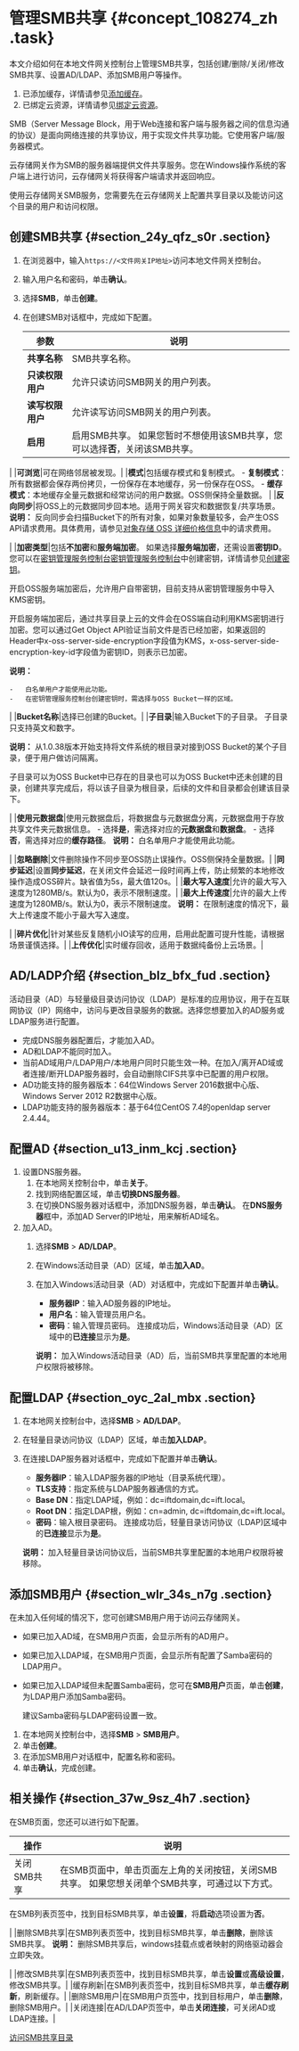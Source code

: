 # 管理SMB共享 {#concept_108274_zh .task}

本文介绍如何在本地文件网关控制台上管理SMB共享，包括创建/删除/关闭/修改SMB共享、设置AD/LDAP、添加SMB用户等操作。

1.  已添加缓存，详情请参见[添加缓存](cn.zh-CN/本地控制台用户指南/文件网关/管理缓存.md#section_1fm_vtm_6a7)。
2.  已绑定云资源，详情请参见[绑定云资源](cn.zh-CN/本地控制台用户指南/文件网关/管理云资源.md#section_4tc_gc9_08v)。

SMB（Server Message Block，用于Web连接和客户端与服务器之间的信息沟通的协议）是面向网络连接的共享协议，用于实现文件共享功能。它使用客户端/服务器模式。

云存储网关作为SMB的服务器端提供文件共享服务。您在Windows操作系统的客户端上进行访问，云存储网关将获得客户端请求并返回响应。

使用云存储网关SMB服务，您需要先在云存储网关上配置共享目录以及能访问这个目录的用户和访问权限。

## 创建SMB共享 {#section_24y_qfz_s0r .section}

1.  在浏览器中，输入`https://<文件网关IP地址>`访问本地文件网关控制台。
2.  输入用户名和密码，单击**确认**。
3.  选择**SMB**，单击**创建**。
4.  在创建SMB对话框中，完成如下配置。 

    |参数|说明|
    |--|--|
    |**共享名称**|SMB共享名称。|
    |**只读权限用户**|允许只读访问SMB网关的用户列表。|
    |**读写权限用户**|允许读写访问SMB网关的用户列表。|
    |**启用**|启用SMB共享。 如果您暂时不想使用该SMB共享，您可以选择**否**，关闭该SMB共享。

 |
    |**可浏览**|可在网络邻居被发现。|
    |**模式**|包括缓存模式和复制模式。     -   **复制模式**：所有数据都会保存两份拷贝，一份保存在本地缓存，另一份保存在OSS。
    -   **缓存模式**：本地缓存全量元数据和经常访问的用户数据。OSS侧保持全量数据。
 |
    |**反向同步**|将OSS上的元数据同步回本地。适用于网关容灾和数据恢复/共享场景。 **说明：** 反向同步会扫描Bucket下的所有对象，如果对象数量较多，会产生OSS API请求费用。具体费用，请参见[对象存储 OSS 详细价格信息](https://www.aliyun.com/price/product?spm=a2c4g.11186623.2.26.18277b55Ki5BVd#/oss/detail)中的请求费用。

 |
    |**加密类型**|包括**不加密**和**服务端加密**。 如果选择**服务端加密**，还需设置**密钥ID**。您可以在[密钥管理服务控制台](https://kms.console.aliyun.com/)[密钥管理服务控制台](partners-intl.console.aliyun.com/#/kms)中创建密钥，详情请参见[创建密钥](../../../../cn.zh-CN/快速入门/管理密钥.md#section_yhn_otu_mvs)。

 开启OSS服务端加密后，允许用户自带密钥，目前支持从密钥管理服务中导入KMS密钥。

 开启服务端加密后，通过共享目录上云的文件会在OSS端自动利用KMS密钥进行加密。您可以通过Get Object API验证当前文件是否已经加密，如果返回的Header中x-oss-server-side-encryption字段值为KMS，x-oss-server-side-encryption-key-id字段值为密钥ID，则表示已加密。

 **说明：** 

    -   白名单用户才能使用此功能。
    -   在密钥管理服务控制台创建密钥时，需选择与OSS Bucket一样的区域。
 |
    |**Bucket名称**|选择已创建的Bucket。|
    |**子目录**|输入Bucket下的子目录。 子目录只支持英文和数字。

 **说明：** 从1.0.38版本开始支持将文件系统的根目录对接到OSS Bucket的某个子目录，便于用户做访问隔离。

子目录可以为OSS Bucket中已存在的目录也可以为OSS Bucket中还未创建的目录，创建共享完成后，将以该子目录为根目录，后续的文件和目录都会创建该目录下。

 |
    |**使用元数据盘**|使用元数据盘后，将数据盘与元数据盘分离，元数据盘用于存放共享文件夹元数据信息。     -   选择**是**，需选择对应的**元数据盘**和**数据盘**。
    -   选择**否**，需选择对应的**缓存路径**。
 **说明：** 白名单用户才能使用此功能。

 |
    |**忽略删除**|文件删除操作不同步至OSS防止误操作。OSS侧保持全量数据。|
    |**同步延迟**|设置**同步延迟**，在关闭文件会延迟一段时间再上传，防止频繁的本地修改操作造成OSS碎片。缺省值为5s，最大值120s。|
    |**最大写入速度**|允许的最大写入速度为1280MB/s。默认为0，表示不限制速度。|
    |**最大上传速度**|允许的最大上传速度为1280MB/s。默认为0，表示不限制速度。 **说明：** 在限制速度的情况下，最大上传速度不能小于最大写入速度。

 |
    |**碎片优化**|针对某些反复随机小IO读写的应用，启用此配置可提升性能，请根据场景谨慎选择。|
    |**上传优化**|实时缓存回收，适用于数据纯备份上云场景。|


## AD/LADP介绍 {#section_blz_bfx_fud .section}

活动目录（AD）与轻量级目录访问协议（LDAP）是标准的应用协议，用于在互联网协议（IP）网络中，访问与更改目录服务的数据。选择您想要加入的AD服务或LDAP服务进行配置。

-   完成DNS服务器配置后，才能加入AD。
-   AD和LDAP不能同时加入。
-   当前AD域用户/LDAP用户/本地用户同时只能生效一种。在加入/离开AD域或者连接/断开LDAP服务器时，会自动删除CIFS共享中已配置的用户权限。
-   AD功能支持的服务器版本：64位Windows Server 2016数据中心版、Windows Server 2012 R2数据中心版。
-   LDAP功能支持的服务器版本：基于64位CentOS 7.4的openldap server 2.4.44。

## 配置AD {#section_u13_inm_kcj .section}

1.  设置DNS服务器。 
    1.  在本地网关控制台中，单击**关于**。
    2.  找到网络配置区域，单击**切换DNS服务器**。
    3.  在切换DNS服务器对话框中，添加DNS服务器，单击**确认**。 在**DNS服务器**框中，添加AD Server的IP地址，用来解析AD域名。
2.  加入AD。 
    1.  选择**SMB** \> **AD/LDAP**。
    2.  在Windows活动目录（AD）区域，单击**加入AD**。
    3.  在加入Windows活动目录（AD）对话框中，完成如下配置并单击**确认**。 

        -   **服务器IP**：输入AD服务器的IP地址。
        -   **用户名**：输入管理员用户名。
        -   **密码**：输入管理员密码。
        连接成功后，Windows活动目录（AD）区域中的**已连接**显示为**是**。

        **说明：** 加入Windows活动目录（AD）后，当前SMB共享里配置的本地用户权限将被移除。


## 配置LDAP {#section_oyc_2al_mbx .section}

1.  在本地网关控制台中，选择**SMB** \> **AD/LDAP**。
2.  在轻量目录访问协议（LDAP）区域，单击**加入LDAP**。
3.  在连接LDAP服务器对话框中，完成如下配置并单击**确认**。 

    -   **服务器IP**：输入LDAP服务器的IP地址（目录系统代理）。
    -   **TLS支持**：指定系统与LDAP服务器通信的方式。
    -   **Base DN**：指定LDAP域，例如：dc=iftdomain,dc=ift.local。
    -   **Root DN**：指定LDAP根，例如：cn=admin, dc=iftdomain,dc=ift.local。
    -   **密码**：输入根目录密码。
    连接成功后，轻量目录访问协议（LDAP\)区域中的**已连接**显示为**是**。

    **说明：** 加入轻量目录访问协议后，当前SMB共享里配置的本地用户权限将被移除。


## 添加SMB用户 {#section_wlr_34s_n7g .section}

在未加入任何域的情况下，您可创建SMB用户用于访问云存储网关。

-   如果已加入AD域，在SMB用户页面，会显示所有的AD用户。
-   如果已加入LDAP域，在SMB用户页面，会显示所有配置了Samba密码的LDAP用户。
-   如果已加入LDAP域但未配置Samba密码，您可在**SMB用户**页面，单击**创建**，为LDAP用户添加Samba密码。

    建议Samba密码与LDAP密码设置一致。


1.  在本地网关控制台中，选择**SMB** \> **SMB用户**。
2.  单击**创建**。
3.  在添加SMB用户对话框中，配置名称和密码。
4.  单击**确认**，完成创建。

## 相关操作 {#section_37w_9sz_4h7 .section}

在SMB页面，您还可以进行如下配置。

|操作|说明|
|--|--|
|关闭SMB共享|在SMB页面中，单击页面左上角的关闭按钮，关闭SMB共享。 如果您想关闭单个SMB共享，可通过以下方式。

 在SMB列表页签中，找到目标SMB共享，单击**设置**，将**启动**选项设置为**否**。

 |
|删除SMB共享|在SMB列表页签中，找到目标SMB共享，单击**删除**，删除该SMB共享。 **说明：** 删除SMB共享后，windows挂载点或者映射的网络驱动器会立即失效。

 |
|修改SMB共享|在SMB列表页签中，找到目标SMB共享，单击**设置**或**高级设置**，修改SMB共享。|
|缓存刷新|在SMB列表页签中，找到目标SMB共享，单击**缓存刷新**，刷新缓存。|
|删除SMB用户|在SMB用户页签中，找到目标用户，单击**删除**，删除SMB用户。|
|关闭连接|在AD/LDAP页签中，单击**关闭连接**，可关闭AD或LDAP连接。|

[访问SMB共享目录](../../../../cn.zh-CN/本地控制台用户指南/文件网关/访问共享目录/访问SMB共享目录.md#)

